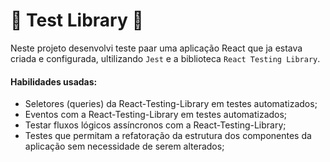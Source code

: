 # 	:octopus: Test Library :octopus:

Neste projeto desenvolvi teste paar uma aplicação React que ja estava criada e configurada, ultilizando `Jest` e a biblioteca `React Testing Library`.

#### Habilidades usadas:

* Seletores (queries) da React-Testing-Library em testes automatizados;
* Eventos com a React-Testing-Library em testes automatizados;
* Testar fluxos lógicos assíncronos com a React-Testing-Library;
* Testes que permitam a refatoração da estrutura dos componentes da aplicação sem necessidade de serem alterados;